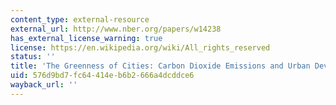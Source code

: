 ```yaml
---
content_type: external-resource
external_url: http://www.nber.org/papers/w14238
has_external_license_warning: true
license: https://en.wikipedia.org/wiki/All_rights_reserved
status: ''
title: 'The Greenness of Cities: Carbon Dioxide Emissions and Urban Development'
uid: 576d9bd7-fc64-414e-b6b2-666a4dcddce6
wayback_url: ''
---
```

